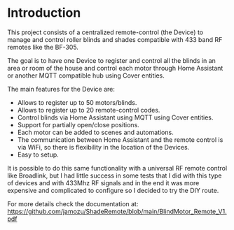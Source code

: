 # Introduction
This project consists of a centralized remote-control (the Device) to manage and control roller blinds and shades compatible with 433 band RF remotes like the BF-305.

The goal is to have one Device to register and control all the blinds in an area or room of the house and control each motor through Home Assistant or another MQTT compatible hub using Cover entities.

The main features for the Device are:
* Allows to register up to 50 motors/blinds.
*	Allows to register up to 20 remote-control codes.
*	Control blinds via Home Assistant using MQTT using Cover entities.
*	Support for partially open/close positions.
*	Each motor can be added to scenes and automations.
*	The communication between Home Assistant and the remote control is via WiFi, so there is flexibility in the location of the Devices.
*	Easy to setup.

It is possible to do this same functionality with a universal RF remote control like Broadlink, but I had little success in some tests that I did with this type of devices and with 433Mhz RF signals and in the end it was more expensive and complicated to configure so I decided to try the DIY route.

For more details check the documentation at: https://github.com/jamozu/ShadeRemote/blob/main/BlindMotor_Remote_V1.pdf

